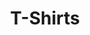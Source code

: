 ---
layout: shop
title: T-Shirts
type: posters
description: The poem "Let Me Count the Ways" by Elizabeth Browning
size: 4x6, 8x10, 11x17, 36x48 
category: shop
image: shirt.jpeg
price: $99.99
---